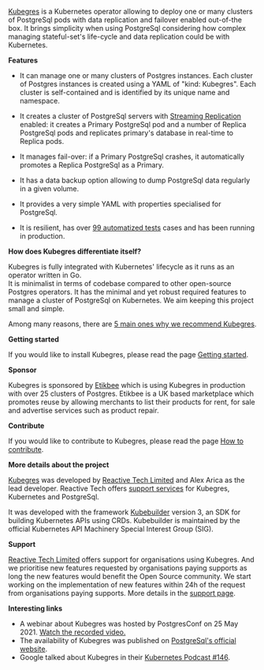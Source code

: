 [Kubegres](https://www.kubegres.io/) is a Kubernetes operator allowing to deploy one or many clusters of PostgreSql pods with data
replication and failover enabled out-of-the box. It brings simplicity when using PostgreSql considering how complex managing
stateful-set's life-cycle and data replication could be with Kubernetes.

**Features**

* It can manage one or many clusters of Postgres instances.
  Each cluster of Postgres instances is created using a YAML of "kind: Kubegres". Each cluster is self-contained and is
  identified by its unique name and namespace.

* It creates a cluster of PostgreSql servers with [Streaming Replication](https://wiki.postgresql.org/wiki/Streaming_Replication) enabled: it creates a Primary PostgreSql pod and a
  number of Replica PostgreSql pods and replicates primary's database in real-time to Replica pods.

* It manages fail-over: if a Primary PostgreSql crashes, it automatically promotes a Replica PostgreSql as a Primary.

* It has a data backup option allowing to dump PostgreSql data regularly in a given volume.

* It provides a very simple YAML with properties specialised for PostgreSql.

* It is resilient, has over [99 automatized tests](https://github.com/reactive-tech/kubegres/tree/main/internal/test) cases and
  has been running in production.


**How does Kubegres differentiate itself?**

Kubegres is fully integrated with Kubernetes' lifecycle as it runs as an operator written in Go.  
It is minimalist in terms of codebase compared to other open-source Postgres operators. It has the minimal and
yet robust required features to manage a cluster of PostgreSql on Kubernetes. We aim keeping this project small and simple.

Among many reasons, there are [5 main ones why we recommend Kubegres](https://www.kubegres.io/#kubegres_compared).

**Getting started**

If you would like to install Kubegres, please read the page [Getting started](http://www.kubegres.io/doc/getting-started.html).

**Sponsor**

Kubegres is sponsored by [Etikbee](https://www.etikbee.com) 
which is using Kubegres in production with over 25 clusters of Postgres.
Etikbee is a UK based marketplace which promotes reuse by allowing merchants 
to list their products for rent, for sale and advertise services such as product repair.

**Contribute**

If you would like to contribute to Kubegres, please read the page [How to contribute](http://www.kubegres.io/contribute/).

**More details about the project**

[Kubegres](https://www.kubegres.io/) was developed by [Reactive Tech Limited](https://www.reactive-tech.io/)  and Alex
Arica as the lead developer. Reactive Tech offers [support services](https://www.kubegres.io/support/) for Kubegres,
Kubernetes and PostgreSql.

It was developed with the framework [Kubebuilder](https://book.kubebuilder.io/) version 3, an SDK for building Kubernetes
APIs using CRDs. Kubebuilder is maintained by the official Kubernetes API Machinery Special Interest Group (SIG).

**Support**

[Reactive Tech Limited](https://www.reactive-tech.io/) offers support for organisations using Kubegres. And we prioritise
new features requested by organisations paying supports as long the new features would benefit the Open Source community.
We start working on the implementation of new features within 24h of the request from organisations paying supports.
More details in the [support page](https://www.kubegres.io/support/).

**Interesting links**
* A webinar about Kubegres was hosted by PostgresConf on 25 May 2021. [Watch the recorded video.](https://postgresconf.org/conferences/2021_Postgres_Conference_Webinars/program/proposals/creating-a-resilient-postgresql-cluster-with-kubegres)
* The availability of Kubegres was published on [PostgreSql's official website](https://www.postgresql.org/about/news/kubegres-is-available-as-open-source-2197/).
* Google talked about Kubegres in their [Kubernetes Podcast #146](https://kubernetespodcast.com/episode/146-kubernetes-1.21/).
